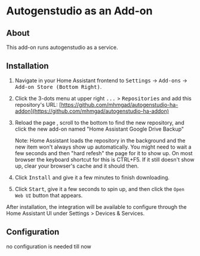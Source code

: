 # Autogenstudio as an Add-on

## About

This add-on runs autogenstudio as a service.


## Installation


1. Navigate in your Home Assistant frontend to <kbd>Settings</kbd> -> <kbd>Add-ons</kbd> -> <kbd>Add-on Store (Bottom Right)</kbd>.

2. Click the 3-dots menu at upper right <kbd>...</kbd> > <kbd>Repositories</kbd> and add this repository's URL: [https://github.com/mhmgad/autogenstudio-ha-addon](https://github.com/mhmgad/autogenstudio-ha-addon)


3. Reload the page , scroll to the bottom to find the new repository, and click the new add-on named "Home Assistant Google Drive Backup"
   
   
   
   Note: Home Assistant loads the repository in the background and the new item won't always show up automatically.  You might need to wait a few seconds and then "hard refesh" the page for it to show up.  On most browser the keyboard shortcut for this is CTRL+F5. If it still doesn't show up, clear your browser's cache and it should then.
4. Click <kbd>Install</kbd> and give it a few minutes to finish downloading.

5. Click <kbd>Start</kbd>, give it a few seconds to spin up, and then click the `Open Web UI` button that appears.

After installation, the integration will be available to configure through the Home Assistant UI under Settings > Devices & Services.



## Configuration

no configuration is needed till now